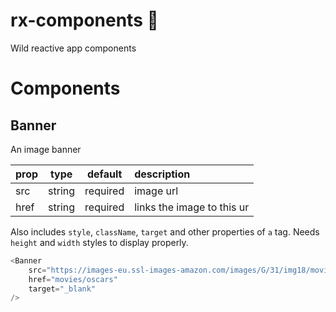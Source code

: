 # rx-components 🤘

Wild reactive app components

# Components

## Banner

An image banner

| prop |  type  | default  | description                |
| ---- | :----: | :------: | :------------------------- |
| src  | string | required | image url                  |
| href | string | required | links the image to this ur |

Also includes `style`, `className`, `target` and other properties of `a` tag. Needs `height` and `width` styles to display properly.

```js
<Banner
	src="https://images-eu.ssl-images-amazon.com/images/G/31/img18/movies/1103933_750x600_gps_cn_qifq.jpg"
	href="movies/oscars"
	target="_blank"
/>
```
